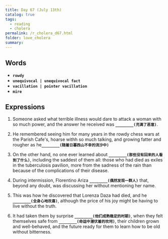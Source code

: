 ```yaml
---
title: Day 67 (July 13th)
catalog: true
tags: 
  - reading
  - cholera
permalink: /r_cholera_d67.html
folder: love_cholera
summary: 
---
```


## Words

-   <b data-toggle="tooltip" data-original-title="{{site.data.glossary.rowdy}}">`rowdy`</b>
-   <b data-toggle="tooltip" data-original-title="{{site.data.glossary.unequivocal}}">`unequivocal | unequivocal fact`</b>
-   <b data-toggle="tooltip" data-original-title="{{site.data.glossary.vacillation}}">`vacillation | pointer vacillation`</b>
-   <b data-toggle="tooltip" data-original-title="{{site.data.glossary.mire}}">`mire`</b>


## Expressions

1.  Someone asked what terrible illness would dare to attack a woman with so much power, and the answer he received was <b data-toggle="tooltip" data-original-title="{{site.data.answers.fg_a}}">`________(充满了恶意)`</b>.

2.  He remembered seeing him for many years in the rowdy chess wars at the Parish Cafe's, hoarse withh so much talking, and growing fatter and rougher as he<b data-toggle="tooltip" data-original-title="{{site.data.answers.fg_b}}">`________(随着日暮西山不幸的流沙中)`</b>

3.  On the other hand, no one ever learned about <b data-toggle="tooltip" data-original-title="{{site.data.answers.fg_c}}">`________(那些没有回来的人看到了什么)`</b>, including the saddest of them all: those who had died as exiles in the tuberculosis pavilion, more from the sadness of the rain than because of the complications of their disease.

4.  During intermission, Florentino Ariza <b data-toggle="tooltip" data-original-title="{{site.data.answers.fg_d}}">`________(偶然发现一群人)`</b> that, beyond any doubt, was discussing her without mentioning her name.

5.  This was how he discovered that Lorenza Daza had died, and he <b data-toggle="tooltip" data-original-title="{{site.data.answers.fg_e}}">`________(全身心地欢喜)`</b>, although the price of his joy might be having to live without the truth.

6.  It had taken them by surprise <b data-toggle="tooltip" data-original-title="{{site.data.answers.fg_f}}">`________(他们成熟稳定的时期)`</b>, when they felt themselves safe from <b data-toggle="tooltip" data-original-title="{{site.data.answers.fg_f2}}">`________(命运中潜伏着的坎坷)`</b>, their children grown and well-behaved, and the future ready for them to learn how to be old without bitterness.